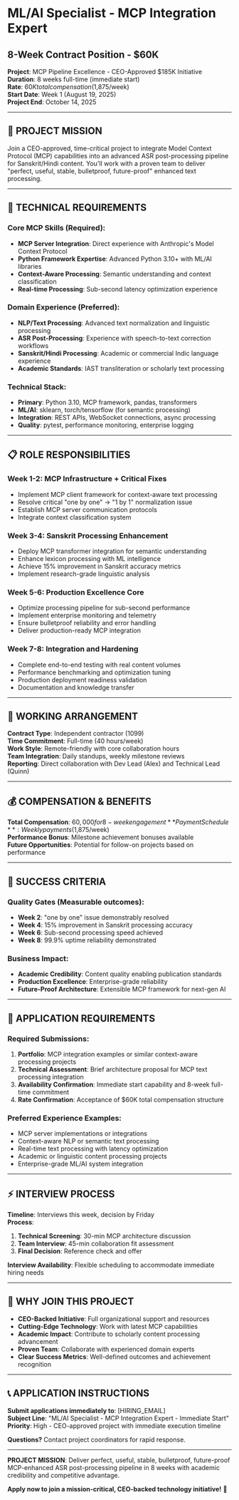# ML/AI Specialist - MCP Integration Expert
## 8-Week Contract Position - $60K

**Project**: MCP Pipeline Excellence - CEO-Approved $185K Initiative  
**Duration**: 8 weeks full-time (immediate start)  
**Rate**: $60K total compensation ($1,875/week)  
**Start Date**: Week 1 (August 19, 2025)  
**Project End**: October 14, 2025

---

## 🎯 **PROJECT MISSION**

Join a CEO-approved, time-critical project to integrate Model Context Protocol (MCP) capabilities into an advanced ASR post-processing pipeline for Sanskrit/Hindi content. You'll work with a proven team to deliver "perfect, useful, stable, bulletproof, future-proof" enhanced text processing.

---

## 🔧 **TECHNICAL REQUIREMENTS**

### **Core MCP Skills** (Required):
- **MCP Server Integration**: Direct experience with Anthropic's Model Context Protocol
- **Python Framework Expertise**: Advanced Python 3.10+ with ML/AI libraries
- **Context-Aware Processing**: Semantic understanding and context classification
- **Real-time Processing**: Sub-second latency optimization experience

### **Domain Experience** (Preferred):
- **NLP/Text Processing**: Advanced text normalization and linguistic processing
- **ASR Post-Processing**: Experience with speech-to-text correction workflows  
- **Sanskrit/Hindi Processing**: Academic or commercial Indic language experience
- **Academic Standards**: IAST transliteration or scholarly text processing

### **Technical Stack**:
- **Primary**: Python 3.10, MCP framework, pandas, transformers
- **ML/AI**: sklearn, torch/tensorflow (for semantic processing)
- **Integration**: REST APIs, WebSocket connections, async processing
- **Quality**: pytest, performance monitoring, enterprise logging

---

## 📋 **ROLE RESPONSIBILITIES**

### **Week 1-2: MCP Infrastructure + Critical Fixes**
- Implement MCP client framework for context-aware text processing
- Resolve critical "one by one" → "1 by 1" normalization issue
- Establish MCP server communication protocols
- Integrate context classification system

### **Week 3-4: Sanskrit Processing Enhancement** 
- Deploy MCP transformer integration for semantic understanding
- Enhance lexicon processing with ML intelligence
- Achieve 15% improvement in Sanskrit accuracy metrics
- Implement research-grade linguistic analysis

### **Week 5-6: Production Excellence Core**
- Optimize processing pipeline for sub-second performance
- Implement enterprise monitoring and telemetry
- Ensure bulletproof reliability and error handling
- Deliver production-ready MCP integration

### **Week 7-8: Integration and Hardening**
- Complete end-to-end testing with real content volumes
- Performance benchmarking and optimization tuning
- Production deployment readiness validation
- Documentation and knowledge transfer

---

## 🏢 **WORKING ARRANGEMENT**

**Contract Type**: Independent contractor (1099)  
**Time Commitment**: Full-time (40 hours/week)  
**Work Style**: Remote-friendly with core collaboration hours  
**Team Integration**: Daily standups, weekly milestone reviews  
**Reporting**: Direct collaboration with Dev Lead (Alex) and Technical Lead (Quinn)

---

## 💰 **COMPENSATION & BENEFITS**

**Total Compensation**: $60,000 for 8-week engagement  
**Payment Schedule**: Weekly payments ($1,875/week)  
**Performance Bonus**: Milestone achievement bonuses available  
**Future Opportunities**: Potential for follow-on projects based on performance

---

## 🎯 **SUCCESS CRITERIA**

### **Quality Gates** (Measurable outcomes):
- **Week 2**: "one by one" issue demonstrably resolved
- **Week 4**: 15% improvement in Sanskrit processing accuracy  
- **Week 6**: Sub-second processing speed achieved
- **Week 8**: 99.9% uptime reliability demonstrated

### **Business Impact**:
- **Academic Credibility**: Content quality enabling publication standards
- **Production Excellence**: Enterprise-grade reliability
- **Future-Proof Architecture**: Extensible MCP framework for next-gen AI

---

## 📝 **APPLICATION REQUIREMENTS**

### **Required Submissions**:
1. **Portfolio**: MCP integration examples or similar context-aware processing projects
2. **Technical Assessment**: Brief architecture proposal for MCP text processing integration  
3. **Availability Confirmation**: Immediate start capability and 8-week full-time commitment
4. **Rate Confirmation**: Acceptance of $60K total compensation structure

### **Preferred Experience Examples**:
- MCP server implementations or integrations
- Context-aware NLP or semantic text processing
- Real-time text processing with latency optimization
- Academic or linguistic content processing projects
- Enterprise-grade ML/AI system integration

---

## ⚡ **INTERVIEW PROCESS**

**Timeline**: Interviews this week, decision by Friday  
**Process**: 
1. **Technical Screening**: 30-min MCP architecture discussion
2. **Team Interview**: 45-min collaboration fit assessment  
3. **Final Decision**: Reference check and offer

**Interview Availability**: Flexible scheduling to accommodate immediate hiring needs

---

## 🚀 **WHY JOIN THIS PROJECT**

- **CEO-Backed Initiative**: Full organizational support and resources
- **Cutting-Edge Technology**: Work with latest MCP capabilities
- **Academic Impact**: Contribute to scholarly content processing advancement  
- **Proven Team**: Collaborate with experienced domain experts
- **Clear Success Metrics**: Well-defined outcomes and achievement recognition

---

## 📞 **APPLICATION INSTRUCTIONS**

**Submit applications immediately to**: [HIRING_EMAIL]  
**Subject Line**: "ML/AI Specialist - MCP Integration Expert - Immediate Start"  
**Priority**: High - CEO-approved project with immediate execution timeline

**Questions?** Contact project coordinators for rapid response.

---

**PROJECT MISSION**: Deliver perfect, useful, stable, bulletproof, future-proof MCP-enhanced ASR post-processing pipeline in 8 weeks with academic credibility and competitive advantage.

**Apply now to join a mission-critical, CEO-backed technology initiative!** 🎯